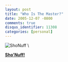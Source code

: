 ```yaml
---
layout: post
title: "Who Is The Master?"
date: 2005-12-07 -0800
comments: true
disqus_identifier: 11308
categories: [personal]
---
```

![ShoNuff](http://haacked.com/images/ShoNuffFullSize.gif) \

**[Sho'Nuff!](http://en.wikipedia.org/wiki/Sho'nuff_(character) "Sho 'Nuff")**

